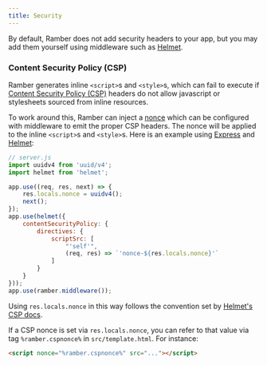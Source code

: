 ```yaml
---
title: Security
---
```


By default, Ramber does not add security headers to your app, but you may add them yourself using middleware such as [Helmet][].

### Content Security Policy (CSP)

Ramber generates inline `<script>`s and `<style>`s, which can fail to execute if [Content Security Policy (CSP)](https://developer.mozilla.org/en-US/docs/Web/HTTP/CSP) headers do not allow javascript or stylesheets sourced from inline resources.

To work around this, Ramber can inject a [nonce](https://www.troyhunt.com/locking-down-your-website-scripts-with-csp-hashes-nonces-and-report-uri/) which can be configured with middleware to emit the proper CSP headers. The nonce will be applied to the inline `<script>`s and `<style>`s. Here is an example using [Express][] and [Helmet][]:

```js
// server.js
import uuidv4 from 'uuid/v4';
import helmet from 'helmet';

app.use((req, res, next) => {
	res.locals.nonce = uuidv4();
	next();
});
app.use(helmet({
	contentSecurityPolicy: {
		directives: {
			scriptSrc: [
				"'self'",
				(req, res) => `'nonce-${res.locals.nonce}'`
			]
		}
	}
}));
app.use(ramber.middleware());
```

Using `res.locals.nonce` in this way follows the convention set by
[Helmet's CSP docs](https://helmetjs.github.io/docs/csp/#generating-nonces).

If a CSP nonce is set via `res.locals.nonce`, you can refer to that value via tag `%ramber.cspnonce%` in `src/template.html`. For instance:

```html
<script nonce="%ramber.cspnonce%" src="..."></script>
```

[Express]: https://expressjs.com/
[Helmet]: https://helmetjs.github.io/
